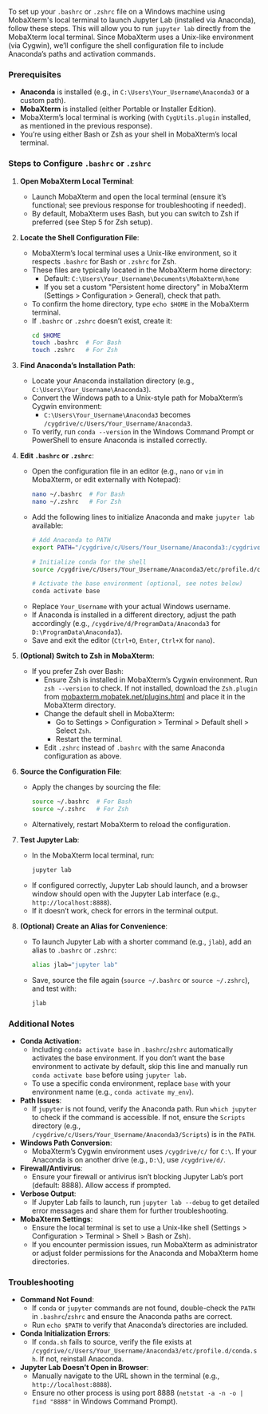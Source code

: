 To set up your `.bashrc` or `.zshrc` file on a Windows machine using MobaXterm's local terminal to launch Jupyter Lab (installed via Anaconda), follow these steps. This will allow you to run `jupyter lab` directly from the MobaXterm local terminal. Since MobaXterm uses a Unix-like environment (via Cygwin), we’ll configure the shell configuration file to include Anaconda’s paths and activation commands.

### Prerequisites
- **Anaconda** is installed (e.g., in `C:\Users\Your_Username\Anaconda3` or a custom path).
- **MobaXterm** is installed (either Portable or Installer Edition).
- MobaXterm’s local terminal is working (with `CygUtils.plugin` installed, as mentioned in the previous response).
- You’re using either Bash or Zsh as your shell in MobaXterm’s local terminal.

### Steps to Configure `.bashrc` or `.zshrc`

1. **Open MobaXterm Local Terminal**:
   - Launch MobaXterm and open the local terminal (ensure it’s functional; see previous response for troubleshooting if needed).
   - By default, MobaXterm uses Bash, but you can switch to Zsh if preferred (see Step 5 for Zsh setup).

2. **Locate the Shell Configuration File**:
   - MobaXterm’s local terminal uses a Unix-like environment, so it respects `.bashrc` for Bash or `.zshrc` for Zsh.
   - These files are typically located in the MobaXterm home directory:
     - Default: `C:\Users\Your_Username\Documents\MobaXterm\home`
     - If you set a custom "Persistent home directory" in MobaXterm (Settings > Configuration > General), check that path.
   - To confirm the home directory, type `echo $HOME` in the MobaXterm terminal.
   - If `.bashrc` or `.zshrc` doesn’t exist, create it:
     ```bash
     cd $HOME
     touch .bashrc  # For Bash
     touch .zshrc   # For Zsh
     ```

3. **Find Anaconda’s Installation Path**:
   - Locate your Anaconda installation directory (e.g., `C:\Users\Your_Username\Anaconda3`).
   - Convert the Windows path to a Unix-style path for MobaXterm’s Cygwin environment:
     - `C:\Users\Your_Username\Anaconda3` becomes `/cygdrive/c/Users/Your_Username/Anaconda3`.
   - To verify, run `conda --version` in the Windows Command Prompt or PowerShell to ensure Anaconda is installed correctly.

4. **Edit `.bashrc` or `.zshrc`**:
   - Open the configuration file in an editor (e.g., `nano` or `vim` in MobaXterm, or edit externally with Notepad):
     ```bash
     nano ~/.bashrc  # For Bash
     nano ~/.zshrc   # For Zsh
     ```
   - Add the following lines to initialize Anaconda and make `jupyter lab` available:
     ```bash
     # Add Anaconda to PATH
     export PATH="/cygdrive/c/Users/Your_Username/Anaconda3:/cygdrive/c/Users/Your_Username/Anaconda3/Scripts:$PATH"

     # Initialize conda for the shell
     source /cygdrive/c/Users/Your_Username/Anaconda3/etc/profile.d/conda.sh

     # Activate the base environment (optional, see notes below)
     conda activate base
     ```
   - Replace `Your_Username` with your actual Windows username.
   - If Anaconda is installed in a different directory, adjust the path accordingly (e.g., `/cygdrive/d/ProgramData/Anaconda3` for `D:\ProgramData\Anaconda3`).
   - Save and exit the editor (`Ctrl+O`, `Enter`, `Ctrl+X` for `nano`).

5. **(Optional) Switch to Zsh in MobaXterm**:
   - If you prefer Zsh over Bash:
     - Ensure Zsh is installed in MobaXterm’s Cygwin environment. Run `zsh --version` to check. If not installed, download the `Zsh.plugin` from [mobaxterm.mobatek.net/plugins.html](https://mobaxterm.mobatek.net/plugins.html) and place it in the MobaXterm directory.
     - Change the default shell in MobaXterm:
       - Go to Settings > Configuration > Terminal > Default shell > Select `Zsh`.
       - Restart the terminal.
     - Edit `.zshrc` instead of `.bashrc` with the same Anaconda configuration as above.

6. **Source the Configuration File**:
   - Apply the changes by sourcing the file:
     ```bash
     source ~/.bashrc  # For Bash
     source ~/.zshrc   # For Zsh
     ```
   - Alternatively, restart MobaXterm to reload the configuration.

7. **Test Jupyter Lab**:
   - In the MobaXterm local terminal, run:
     ```bash
     jupyter lab
     ```
   - If configured correctly, Jupyter Lab should launch, and a browser window should open with the Jupyter Lab interface (e.g., `http://localhost:8888`).
   - If it doesn’t work, check for errors in the terminal output.

8. **(Optional) Create an Alias for Convenience**:
   - To launch Jupyter Lab with a shorter command (e.g., `jlab`), add an alias to `.bashrc` or `.zshrc`:
     ```bash
     alias jlab="jupyter lab"
     ```
   - Save, source the file again (`source ~/.bashrc` or `source ~/.zshrc`), and test with:
     ```bash
     jlab
     ```

### Additional Notes
- **Conda Activation**:
  - Including `conda activate base` in `.bashrc`/`zshrc` automatically activates the base environment. If you don’t want the base environment to activate by default, skip this line and manually run `conda activate base` before using `jupyter lab`.
  - To use a specific conda environment, replace `base` with your environment name (e.g., `conda activate my_env`).
- **Path Issues**:
  - If `jupyter` is not found, verify the Anaconda path. Run `which jupyter` to check if the command is accessible. If not, ensure the `Scripts` directory (e.g., `/cygdrive/c/Users/Your_Username/Anaconda3/Scripts`) is in the `PATH`.
- **Windows Path Conversion**:
  - MobaXterm’s Cygwin environment uses `/cygdrive/c/` for `C:\`. If your Anaconda is on another drive (e.g., `D:\`), use `/cygdrive/d/`.
- **Firewall/Antivirus**:
  - Ensure your firewall or antivirus isn’t blocking Jupyter Lab’s port (default: 8888). Allow access if prompted.
- **Verbose Output**:
  - If Jupyter Lab fails to launch, run `jupyter lab --debug` to get detailed error messages and share them for further troubleshooting.
- **MobaXterm Settings**:
  - Ensure the local terminal is set to use a Unix-like shell (Settings > Configuration > Terminal > Shell > Bash or Zsh).
  - If you encounter permission issues, run MobaXterm as administrator or adjust folder permissions for the Anaconda and MobaXterm home directories.

### Troubleshooting
- **Command Not Found**:
  - If `conda` or `jupyter` commands are not found, double-check the `PATH` in `.bashrc`/`zshrc` and ensure the Anaconda paths are correct.
  - Run `echo $PATH` to verify that Anaconda’s directories are included.
- **Conda Initialization Errors**:
  - If `conda.sh` fails to source, verify the file exists at `/cygdrive/c/Users/Your_Username/Anaconda3/etc/profile.d/conda.sh`. If not, reinstall Anaconda.
- **Jupyter Lab Doesn’t Open in Browser**:
  - Manually navigate to the URL shown in the terminal (e.g., `http://localhost:8888`).
  - Ensure no other process is using port 8888 (`netstat -a -n -o | find "8888"` in Windows Command Prompt).
